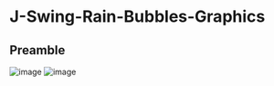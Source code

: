 # J-Swing-Rain-Bubbles-Graphics
## Preamble
![image](https://github.com/Dan-blcw/J-Swing-Rain-Bubbles-Graphics/assets/127305381/77644eba-5182-4966-b787-02090124716f)
![image](https://github.com/Dan-blcw/J-Swing-Rain-Bubbles-Graphics/assets/127305381/ad20321e-e1df-4185-9ced-2f4bd28d5794)
